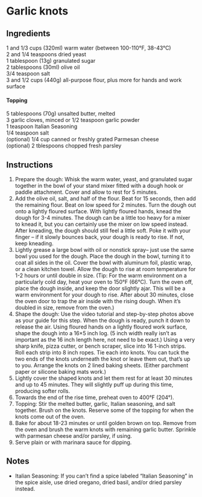 # Garlic knots

## Ingredients

1 and 1/3 cups (320ml) warm water (between 100-110°F, 38-43°C)  
2 and 1/4 teaspoons dried yeast  
1 tablespoon (13g) granulated sugar  
2 tablespoons (30ml) olive oil  
3/4 teaspoon salt  
3 and 1/2 cups (440g) all-purpose flour, plus more for hands and work surface

#### Topping
5 tablespoons (70g) unsalted butter, melted  
3 garlic cloves, minced or 1/2 teaspoon garlic powder  
1 teaspoon Italian Seasoning  
1/4 teaspoon salt  
(optional) 1/4 cup canned or freshly grated Parmesan cheese  
(optional) 2 tblespoons chopped fresh parsley  

## Instructions

1. Prepare the dough: Whisk the warm water, yeast, and granulated sugar together in the bowl of your stand mixer fitted with a dough hook or paddle attachment. Cover and allow to rest for 5 minutes.
1. Add the olive oil, salt, and half of the flour. Beat for 15 seconds, then add the remaining flour. Beat on low speed for 2 minutes. Turn the dough out onto a lightly floured surface. With lightly floured hands, knead the dough for 3-4 minutes. The dough can be a little too heavy for a mixer to knead it, but you can certainly use the mixer on low speed instead. After kneading, the dough should still feel a little soft. Poke it with your finger – if it slowly bounces back, your dough is ready to rise. If not, keep kneading.
1. Lightly grease a large bowl with oil or nonstick spray– just use the same bowl you used for the dough. Place the dough in the bowl, turning it to coat all sides in the oil. Cover the bowl with aluminum foil, plastic wrap, or a clean kitchen towel. Allow the dough to rise at room temperature for 1-2 hours or until double in size. (Tip: For the warm environment on a particularly cold day, heat your oven to 150°F (66°C). Turn the oven off, place the dough inside, and keep the door slightly ajar. This will be a warm environment for your dough to rise. After about 30 minutes, close the oven door to trap the air inside with the rising dough. When it’s doubled in size, remove from the oven.)
1. Shape the dough: Use the video tutorial and step-by-step photos above as your guide for this step. When the dough is ready, punch it down to release the air. Using floured hands on a lightly floured work surface, shape the dough into a 16×5 inch log. (5 inch width really isn’t as important as the 16 inch length here, not need to be exact.) Using a very sharp knife, pizza cutter, or bench scraper, slice into 16 1-inch strips. Roll each strip into 8 inch ropes. Tie each into knots. You can tuck the two ends of the knots underneath the knot or leave them out, that’s up to you. Arrange the knots on 2 lined baking sheets. (Either parchment paper or silicone baking mats work.)
1. Lightly cover the shaped knots and let them rest for at least 30 minutes and up to 45 minutes. They will slightly puff up during this time, producing softer rolls.
1. Towards the end of the rise time, preheat oven to 400°F (204°).
1. Topping: Stir the melted butter, garlic, Italian seasoning, and salt together. Brush on the knots. Reserve some of the topping for when the knots come out of the oven.
1. Bake for about 18-23 minutes or until golden brown on top. Remove from the oven and brush the warm knots with remaining garlic butter. Sprinkle with parmesan cheese and/or parsley, if using.
1. Serve plain or with marinara sauce for dipping.

## Notes
* Italian Seasoning: If you can’t find a spice labeled “Italian Seasoning” in the spice aisle, use dried oregano, dried basil, and/or dried parsley instead.
